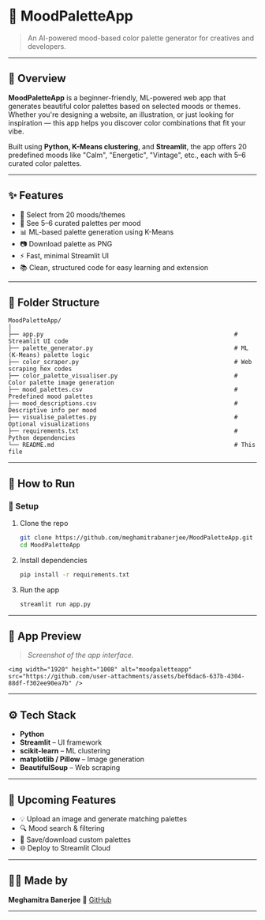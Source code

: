 # 🎨 MoodPaletteApp

> An AI-powered mood-based color palette generator for creatives and developers.

---

## 🌈 Overview

**MoodPaletteApp** is a beginner-friendly, ML-powered web app that generates beautiful color palettes based on selected moods or themes. Whether you're designing a website, an illustration, or just looking for inspiration — this app helps you discover color combinations that fit your vibe.

Built using **Python, K-Means clustering**, and **Streamlit**, the app offers 20 predefined moods like "Calm", "Energetic", "Vintage", etc., each with 5–6 curated color palettes.

---

## ✨ Features

* 🎨 Select from 20 moods/themes
* 🎯 See 5–6 curated palettes per mood
* 📊 ML-based palette generation using K-Means
* 📷 Download palette as PNG
* ⚡ Fast, minimal Streamlit UI
* 📚 Clean, structured code for easy learning and extension

---

## 📁 Folder Structure

```
MoodPaletteApp/
│
├── app.py                                                      # Streamlit UI code
├── palette_generator.py                                        # ML (K-Means) palette logic
├── color_scraper.py                                            # Web scraping hex codes
├── color_palette_visualiser.py                                 # Color palette image generation
├── mood_palettes.csv                                           # Predefined mood palettes
├── mood_descriptions.csv                                       # Descriptive info per mood
├── visualise_palettes.py                                       # Optional visualizations
├── requirements.txt                                            # Python dependencies
└── README.md                                                   # This file
```

---

## 🧪 How to Run

### 🔧 Setup

1. Clone the repo

   ```bash
   git clone https://github.com/meghamitrabanerjee/MoodPaletteApp.git
   cd MoodPaletteApp
   ```

2. Install dependencies

   ```bash
   pip install -r requirements.txt
   ```

3. Run the app

   ```bash
   streamlit run app.py
   ```

---

## 📸 App Preview

> *Screenshot of the app interface.*


```
<img width="1920" height="1008" alt="moodpaletteapp" src="https://github.com/user-attachments/assets/bef6dac6-637b-4304-88df-f302ee90ea7b" />

```

---

## ⚙️ Tech Stack

* **Python**
* **Streamlit** – UI framework
* **scikit-learn** – ML clustering
* **matplotlib / Pillow** – Image generation
* **BeautifulSoup** – Web scraping

---

## 🚀 Upcoming Features

* 💡 Upload an image and generate matching palettes
* 🔍 Mood search & filtering
* 💾 Save/download custom palettes
* 🌐 Deploy to Streamlit Cloud

---

## 👩‍💻 Made by

**Meghamitra Banerjee**
💼 [GitHub](https://github.com/meghamitrabanerjee)

---
